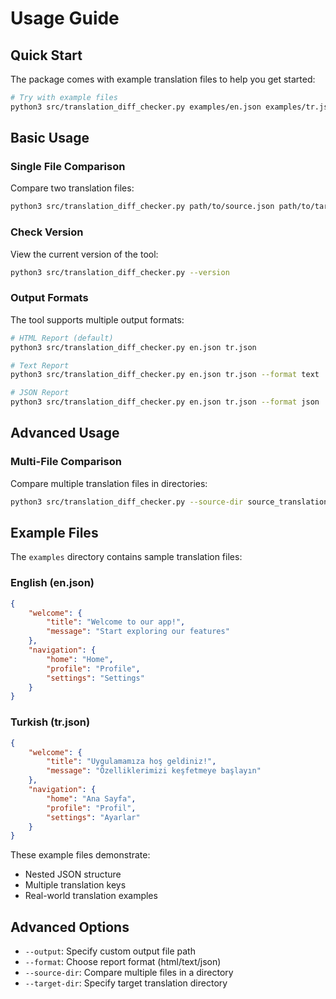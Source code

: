 # Usage Guide

## Quick Start

The package comes with example translation files to help you get started:

```bash
# Try with example files
python3 src/translation_diff_checker.py examples/en.json examples/tr.json
```

## Basic Usage

### Single File Comparison
Compare two translation files:

```bash
python3 src/translation_diff_checker.py path/to/source.json path/to/target.json
```

### Check Version
View the current version of the tool:

```bash
python3 src/translation_diff_checker.py --version
```

### Output Formats
The tool supports multiple output formats:

```bash
# HTML Report (default)
python3 src/translation_diff_checker.py en.json tr.json

# Text Report
python3 src/translation_diff_checker.py en.json tr.json --format text

# JSON Report
python3 src/translation_diff_checker.py en.json tr.json --format json
```

## Advanced Usage

### Multi-File Comparison
Compare multiple translation files in directories:

```bash
python3 src/translation_diff_checker.py --source-dir source_translations/ --target-dir target_translations/
```

## Example Files

The `examples` directory contains sample translation files:

### English (en.json)
```json
{
    "welcome": {
        "title": "Welcome to our app!",
        "message": "Start exploring our features"
    },
    "navigation": {
        "home": "Home",
        "profile": "Profile",
        "settings": "Settings"
    }
}
```

### Turkish (tr.json)
```json
{
    "welcome": {
        "title": "Uygulamamıza hoş geldiniz!",
        "message": "Özelliklerimizi keşfetmeye başlayın"
    },
    "navigation": {
        "home": "Ana Sayfa",
        "profile": "Profil",
        "settings": "Ayarlar"
    }
}
```

These example files demonstrate:
- Nested JSON structure
- Multiple translation keys
- Real-world translation examples

## Advanced Options
- `--output`: Specify custom output file path
- `--format`: Choose report format (html/text/json)
- `--source-dir`: Compare multiple files in a directory
- `--target-dir`: Specify target translation directory
